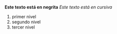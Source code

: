 
**Este texto está en negrita**
*Este texto está en cursiva*

1. primer nivel
2. segundo nivel
3. tercer nivel
